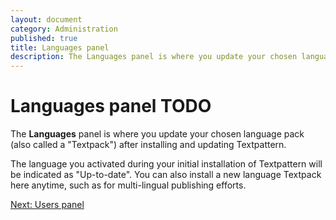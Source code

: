 ```yaml
---
layout: document
category: Administration
published: true
title: Languages panel
description: The Languages panel is where you update your chosen language pack after installing and updating Textpattern.
---
```


# Languages panel TODO

The **Languages** panel is where you update your chosen language pack (also called a "Textpack") after installing and updating Textpattern.

The language you activated during your initial installation of Textpattern will be indicated as "Up-to-date". You can also install a new language Textpack here anytime, such as for multi-lingual publishing efforts.

[Next: Users panel](http://docs.textpattern.io/administration/users-panel)
